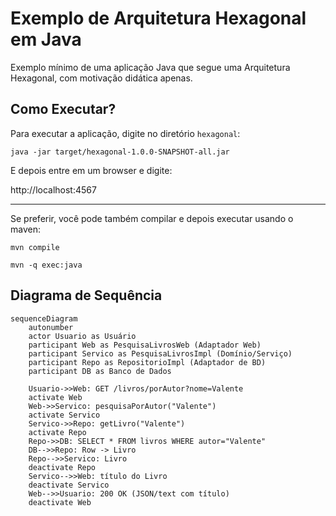 # Exemplo de Arquitetura Hexagonal em Java

Exemplo mínimo de uma aplicação Java que segue uma Arquitetura Hexagonal, com motivação didática apenas.

## Como Executar?

Para executar a aplicação, digite no diretório ```hexagonal```:

```java -jar target/hexagonal-1.0.0-SNAPSHOT-all.jar```

E depois entre em um browser e digite:

http://localhost:4567

* * *

Se preferir, você pode também compilar e depois executar usando o maven:

```mvn compile```

```mvn -q exec:java```


## Diagrama de Sequência

```mermaid
sequenceDiagram
    autonumber
    actor Usuario as Usuário
    participant Web as PesquisaLivrosWeb (Adaptador Web)
    participant Servico as PesquisaLivrosImpl (Domínio/Serviço)
    participant Repo as RepositorioImpl (Adaptador de BD)
    participant DB as Banco de Dados

    Usuario->>Web: GET /livros/porAutor?nome=Valente
    activate Web
    Web->>Servico: pesquisaPorAutor("Valente")
    activate Servico
    Servico->>Repo: getLivro("Valente")
    activate Repo
    Repo->>DB: SELECT * FROM livros WHERE autor="Valente"
    DB-->>Repo: Row -> Livro
    Repo-->>Servico: Livro
    deactivate Repo
    Servico-->>Web: título do Livro
    deactivate Servico
    Web-->>Usuario: 200 OK (JSON/text com título)
    deactivate Web
```
